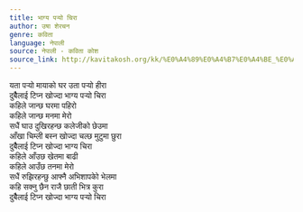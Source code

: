 ```yaml
---
title: भाग्य पर्‍यो चिरा
author: उषा शेरचन
genre: कविता
language: नेपाली
source: नेपाली - कविता कोश
source_link: http://kavitakosh.org/kk/%E0%A4%89%E0%A4%B7%E0%A4%BE_%E0%A4%B6%E0%A5%87%E0%A4%B0%E0%A4%9A%E0%A4%A8
---
```


यता पर्‍यो मायाको घर उता पर्‍यो हीरा  
दुबैैलाई टिप्न खोज्दा भाग्य पर्‍यो चिरा  
कहिले जान्छ घरमा पहिरो  
कहिले जान्छ मनमा मेरो  
सधैं घाउ दुखिरहन्छ कलेजीको छेउमा  
आँखा चिम्ली बस्न खोज्दा चल्छ मुटुमा छुरा  
दुबैैलाई टिप्न खोज्दा भाग्य चिरा  
कहिले आँउछ खेतमा बाढी  
कहिले आउँछ तनमा मेरो  
सधैं रुझिरहन्छु आफ्नै अभिशापकोे भेलमा  
कहि सक्नु छैन राजै छाती भित्र कुरा  
दुबैैलाई टिप्न खोज्दा भाग्य पर्‍यो चिरा
